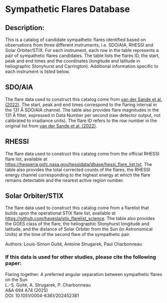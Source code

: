 # Sympathetic Flares Database

## Description:
This is a catalog of candidate sympathetic flares identified based on observations from three different instruments, i.e. SDO/AIA, RHESSI and Solar Orbiter/STIX. For each instrument, each row in the table represents a pair of sympathetic flares candidates. The table lists the flares ID, the start, peak and end times and the coordinates (longitude and latitude in heliographic Stonyhurst and Carrington). Additional information specific to each instrument is listed below.

## SDO/AIA
The flare data used to construct this catalog come from [van der Sande et al. (2022)](https://www.frontiersin.org/journals/astronomy-and-space-sciences/articles/10.3389/fspas.2022.1031211/full). The start, peak and end times correspond to the flaring interval in the 131 Å SDO/AIA channel. The table also provides flare magnitudes in the 131 Å filter, expressed in Data Number per second (raw detector output, not calibrated to irradiance units). The flare ID refers to the row number in the original list from [van der Sande et al. (2022)](https://www.frontiersin.org/journals/astronomy-and-space-sciences/articles/10.3389/fspas.2022.1031211/full).

## RHESSI
The flare data used to construct this catalog come from the official RHESSI flare list, available at https://hesperia.gsfc.nasa.gov/hessidata/dbase/hessi_flare_list.txt. The table also provides the total corrected counts of the flares, the RHESSI energy channel corresponding to the highest energy at which the flare remains detectable and the nearest active region number. 

## Solar Orbiter/STIX
The flare data used to construct this catalog come from a flarelist that builds upon the operational STIX flare list,  available at https://github.com/hayesla/stix_flarelist_science. The table also provides the GOES class of the flare, the heliographic Stonyhurst longitude and latitude, and the distance of Solar Orbiter from the Sun (in Astronomical Units) at the time of the second flare of the sympathetic pair.

Authors:
Louis-Simon Guité, Antoine Strugarek, Paul Charbonneau

### If this data is used for other studies, please cite the following paper: 
Flaring together: A preferred angular separation between sympathetic flares on the Sun  
L.-S.  Guité, A.  Strugarek, P.  Charbonneau  
A&A 694 A74 (2025)  
DOI: 10.1051/0004-6361/202452381






